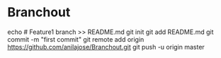 # Branchout

echo # Feature1 branch >> README.md
git init
git add README.md
git commit -m "first commit"
git remote add origin https://github.com/anilajose/Branchout.git
git push -u origin master
